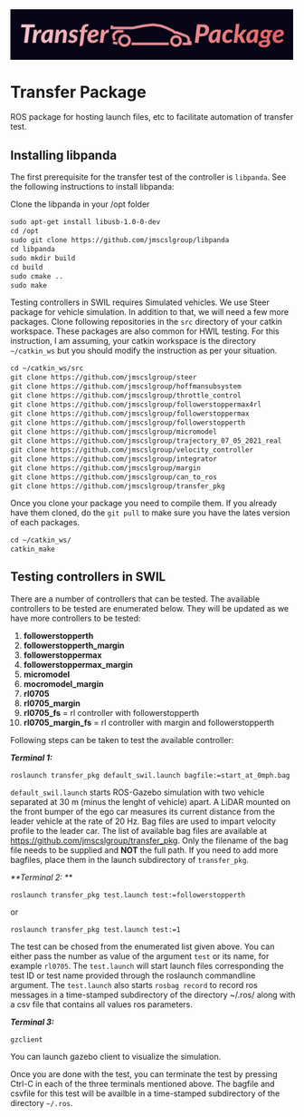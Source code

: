 <img src="https://raw.githubusercontent.com/jmscslgroup/transfer_pkg/main/assets/transfer_package.png" alt="Transfer Package" align="center" width=500/>

# Transfer Package

ROS package for hosting launch files, etc to facilitate automation of transfer test.


## Installing libpanda
The first prerequisite for the transfer test of the controller is `libpanda`. See the following instructions to install libpanda:

Clone the libpanda in your /opt folder
```
sudo apt-get install libusb-1.0-0-dev
cd /opt
sudo git clone https://github.com/jmscslgroup/libpanda
cd libpanda
sudo mkdir build
cd build
sudo cmake ..
sudo make

```

Testing controllers in SWIL requires Simulated vehicles. We use Steer package for vehicle simulation. In addition to that, we will need a few more packages.
Clone following repositories in the `src` directory of your catkin workspace. These packages are also common for HWIL testing. For this instruction, I am assuming, your catkin workspace is the directory `~/catkin_ws` but you should modify the instruction as per your situation.


```
cd ~/catkin_ws/src
git clone https://github.com/jmscslgroup/steer
git clone https://github.com/jmscslgroup/hoffmansubsystem
git clone https://github.com/jmscslgroup/throttle_control
git clone https://github.com/jmscslgroup/followerstoppermax4rl
git clone https://github.com/jmscslgroup/followerstoppermax
git clone https://github.com/jmscslgroup/followerstopperth
git clone https://github.com/jmscslgroup/micromodel
git clone https://github.com/jmscslgroup/trajectory_07_05_2021_real
git clone https://github.com/jmscslgroup/velocity_controller
git clone https://github.com/jmscslgroup/integrator
git clone https://github.com/jmscslgroup/margin
git clone https://github.com/jmscslgroup/can_to_ros
git clone https://github.com/jmscslgroup/transfer_pkg

```

Once you clone your package you need to compile them. If you already have them cloned, do the `git pull` to make sure you have the lates version of each packages.

```
cd ~/catkin_ws/
catkin_make
```


## Testing controllers in SWIL
There are a number of controllers that can be tested. The available controllers to be tested are enumerated below. They will be updated as we have more controllers to be tested:

1. **followerstopperth**
2. **followerstopperth_margin**
3. **followerstoppermax**
4. **followerstoppermax_margin**
5. **micromodel**
6. **mocromodel_margin**
7. **rl0705**
8. **rl0705_margin**
9. **rl0705_fs** = rl controller with followerstopperth
10. **rl0705_margin_fs** = rl controller with margin and followerstopperth


Following steps can be taken to test the available controller:

_**Terminal 1:**_
```
roslaunch transfer_pkg default_swil.launch bagfile:=start_at_0mph.bag
```
`default_swil.launch` starts ROS-Gazebo simulation with two vehicle separated at 30 m (minus the lenght of vehicle) apart. A LiDAR mounted on the front bumper of the ego car measures its current distance from the leader vehicle at the rate of 20 Hz. Bag files are used to impart velocity profile to the leader car. The list of available bag files are available at https://github.com/jmscslgroup/transfer_pkg. Only the filename of the bag file needs to be supplied and **NOT** the full path. If you need to add more bagfiles, place them in the launch subdirectory of `transfer_pkg`. 

_**Terminal 2: **_
```
roslaunch transfer_pkg test.launch test:=followerstopperth
```

or
 
```
roslaunch transfer_pkg test.launch test:=1
```

The test can be chosed from the enumerated list given above. You can either pass the number as value of the argument `test` or its name, for example `rl0705`. The `test.launch` will start launch files corresponding the test ID or test name provided through the roslaunch commandline argument. The `test.launch` also starts `rosbag record` to record ros messages in a time-stamped subdirectory of the directory ~/.ros/ along with a csv file that contains all values ros parameters. 

_**Terminal 3:**_
```
gzclient
```
You can launch gazebo client to visualize the simulation.


Once you are done with the test, you can terminate the test by pressing Ctrl-C in each of the three terminals mentioned above. The bagfile and csvfile for this test will be availble in a time-stamped subdirectory of the directory `~/.ros`.







